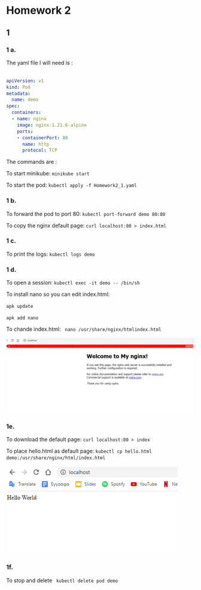 # Homework 2

## 1

### 1 a.

The yaml file I will need is :

``` yaml

apiVersion: v1
kind: Pod
metadata:
  name: demo
spec:
  containers:
  - name: nginx
    image: nginx:1.21.6-alpine
    ports:
    - containerPort: 80
      name: http
      protocol: TCP

```

The commands are :

To start minikube:  ` minikube start `

To start the pod: `kubectl apply -f Homework2_1.yaml`



### 1 b.
To forward the pod to port 80: `kubectl port-forward demo 80:80`

To copy the nginx default page: `curl localhost:80 > index.html`

### 1 c.

To print the logs: `kubectl logs demo`

### 1 d.

To open a session: `kubectl exec -it demo -- /bin/sh `

To install nano so you can edit index.html:

`apk update`

`apk add nano`

To chande index.html: ` nano /usr/share/nginx/htmlindex.html`


![My Nginx Homepage](Assets/1_d_MyNginx.html.png)


### 1e.

To download the default page: `curl localhost:80 > index`

To place hello.html as default page: `kubectl cp hello.html demo:/usr/share/nginx/html/index.html`


![My new Homepage](Assets/1_e_newIndex.png)

### 1f.

To stop and delete ` kubectl delete pod demo`



